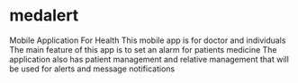 # medalert

Mobile Application For Health
This mobile app is for doctor and individuals
The main feature of this app is to set an alarm for patients medicine
The application also has patient management and relative management that will be used for alerts and message notifications
